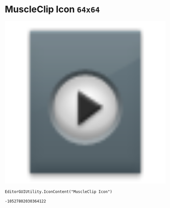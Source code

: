 # MuscleClip Icon `64x64`
<img src="/img/MuscleClip%20Icon.png" width=512 height=512>

``` CSharp
EditorGUIUtility.IconContent("MuscleClip Icon")
```
```
-10527802030364122
```
